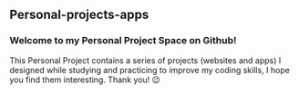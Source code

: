 ## Personal-projects-apps
### Welcome to my Personal Project Space on Github! 

This Personal Project contains a series of projects (websites and apps) I designed while studying and practicing to improve my coding skills, I hope you find them interesting. Thank you! 😉
